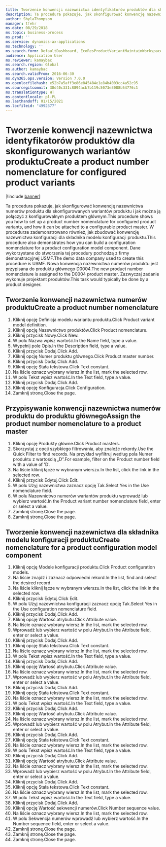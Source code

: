 ```yaml
---
title: Tworzenie konwencji nazewnictwa identyfikatorów produktów dla skonfigurowanych wariantów produktu
description: Ta procedura pokazuje, jak skonfigurować konwencję nazewnictwa numerów produktu dla skonfigurowanych wariantów produktu i jak można ją połączyć z konfigurowalnym produktem głównym.
author: ShylaThompson
manager: tfehr
ms.date: 08/29/2018
ms.topic: business-process
ms.prod: ''
ms.service: dynamics-ax-applications
ms.technology: ''
ms.search.form: DefaultDashboard, EcoResProductVariantMaintainWorkspace, EcoResNomenclature, EcoResProductListPage, EcoResProductDetails, PCProductConfigurationModelListPage, PCProductConfigurationModelDetails
audience: Application User
ms.reviewer: kamaybac
ms.search.region: Global
ms.author: kamaybac
ms.search.validFrom: 2016-06-30
ms.dyn365.ops.version: Version 7.0.0
ms.openlocfilehash: e52b7a5aff3e86e845484e1e84b4003cc4a52c95
ms.sourcegitcommit: 38d40c331c8894acb7b119c5073e3088b54776c1
ms.translationtype: HT
ms.contentlocale: pl-PL
ms.lasthandoff: 01/15/2021
ms.locfileid: "4992377"
---
```

# <a name="create-a-product-number-nomenclature-for-configured-product-variants"></a><span data-ttu-id="f1ca2-103">Tworzenie konwencji nazewnictwa identyfikatorów produktów dla skonfigurowanych wariantów produktu</span><span class="sxs-lookup"><span data-stu-id="f1ca2-103">Create a product number nomenclature for configured product variants</span></span>

[!include [banner](../../includes/banner.md)]

<span data-ttu-id="f1ca2-104">Ta procedura pokazuje, jak skonfigurować konwencję nazewnictwa numerów produktu dla skonfigurowanych wariantów produktu i jak można ją połączyć z konfigurowalnym produktem głównym.</span><span class="sxs-lookup"><span data-stu-id="f1ca2-104">This procedure shows you how to set up a product number nomenclature for configured product variants, and how it can be attached to a configurable product master.</span></span> <span data-ttu-id="f1ca2-105">W procedurze zademonstrowano również, jak zbudować konwencję nazewnictwa konfiguracji dla składnika modelu konfiguracji produktu.</span><span class="sxs-lookup"><span data-stu-id="f1ca2-105">This procedure also demonstrates how you can build a configuration nomenclature for a product configuration model component.</span></span> <span data-ttu-id="f1ca2-106">Dane wykorzystane do stworzenia tej procedury pochodzą z firmy demonstracyjnej USMF.</span><span class="sxs-lookup"><span data-stu-id="f1ca2-106">The demo data company used to create this procedure is USMF.</span></span> <span data-ttu-id="f1ca2-107">Nowa konwencja nazewnictwa numerów produktu jest przypisana do produktu głównego D0004.</span><span class="sxs-lookup"><span data-stu-id="f1ca2-107">The new product number nomenclature is assigned to the D0004 product master.</span></span> <span data-ttu-id="f1ca2-108">Zazwyczaj zadanie wykonuje projektant produktów.</span><span class="sxs-lookup"><span data-stu-id="f1ca2-108">This task would typically be done by a product designer.</span></span>


## <a name="create-a-product-number-nomenclature"></a><span data-ttu-id="f1ca2-109">Tworzenie konwencji nazewnictwa numerów produktu</span><span class="sxs-lookup"><span data-stu-id="f1ca2-109">Create a product number nomenclature</span></span>
1. <span data-ttu-id="f1ca2-110">Kliknij opcję Definicja modelu wariantu produktu.</span><span class="sxs-lookup"><span data-stu-id="f1ca2-110">Click Product variant model definition.</span></span>
2. <span data-ttu-id="f1ca2-111">Kliknij opcję Nazewnictwo produktów.</span><span class="sxs-lookup"><span data-stu-id="f1ca2-111">Click Product nomenclature.</span></span>
3. <span data-ttu-id="f1ca2-112">Kliknij przycisk Nowy.</span><span class="sxs-lookup"><span data-stu-id="f1ca2-112">Click New.</span></span>
4. <span data-ttu-id="f1ca2-113">W polu Nazwa wpisz wartość.</span><span class="sxs-lookup"><span data-stu-id="f1ca2-113">In the Name field, type a value.</span></span>
5. <span data-ttu-id="f1ca2-114">Wypełnij pole Opis.</span><span class="sxs-lookup"><span data-stu-id="f1ca2-114">In the Description field, type a value.</span></span>
6. <span data-ttu-id="f1ca2-115">Kliknij przycisk Dodaj.</span><span class="sxs-lookup"><span data-stu-id="f1ca2-115">Click Add.</span></span>
7. <span data-ttu-id="f1ca2-116">Kliknij opcję Numer produktu głównego.</span><span class="sxs-lookup"><span data-stu-id="f1ca2-116">Click Product master number.</span></span>
8. <span data-ttu-id="f1ca2-117">Kliknij przycisk Dodaj.</span><span class="sxs-lookup"><span data-stu-id="f1ca2-117">Click Add.</span></span>
9. <span data-ttu-id="f1ca2-118">Kliknij opcję Stała tekstowa.</span><span class="sxs-lookup"><span data-stu-id="f1ca2-118">Click Text constant.</span></span>
10. <span data-ttu-id="f1ca2-119">Na liście oznacz wybrany wiersz.</span><span class="sxs-lookup"><span data-stu-id="f1ca2-119">In the list, mark the selected row.</span></span>
11. <span data-ttu-id="f1ca2-120">W polu Tekst wpisz wartość.</span><span class="sxs-lookup"><span data-stu-id="f1ca2-120">In the Text field, type a value.</span></span>
12. <span data-ttu-id="f1ca2-121">Kliknij przycisk Dodaj.</span><span class="sxs-lookup"><span data-stu-id="f1ca2-121">Click Add.</span></span>
13. <span data-ttu-id="f1ca2-122">Kliknij opcję Konfiguracja.</span><span class="sxs-lookup"><span data-stu-id="f1ca2-122">Click Configuration.</span></span>
14. <span data-ttu-id="f1ca2-123">Zamknij stronę.</span><span class="sxs-lookup"><span data-stu-id="f1ca2-123">Close the page.</span></span>

## <a name="assign-the-product-number-nomenclature-to-a-product-master"></a><span data-ttu-id="f1ca2-124">Przypisywanie konwencji nazewnictwa numerów produktu do produktu głównego</span><span class="sxs-lookup"><span data-stu-id="f1ca2-124">Assign the product number nomenclature to a product master</span></span>
1. <span data-ttu-id="f1ca2-125">Kliknij opcję Produkty główne.</span><span class="sxs-lookup"><span data-stu-id="f1ca2-125">Click Product masters.</span></span>
2. <span data-ttu-id="f1ca2-126">Skorzystaj z opcji szybkiego filtrowania, aby znaleźć rekordy.</span><span class="sxs-lookup"><span data-stu-id="f1ca2-126">Use the Quick Filter to find records.</span></span> <span data-ttu-id="f1ca2-127">Na przykład wyfiltruj według pola Numer produktu z wartością „D”.</span><span class="sxs-lookup"><span data-stu-id="f1ca2-127">For example, filter on the Product number field with a value of 'D'.</span></span>
3. <span data-ttu-id="f1ca2-128">Na liście kliknij łącze w wybranym wierszu.</span><span class="sxs-lookup"><span data-stu-id="f1ca2-128">In the list, click the link in the selected row.</span></span>
4. <span data-ttu-id="f1ca2-129">Kliknij przycisk Edytuj.</span><span class="sxs-lookup"><span data-stu-id="f1ca2-129">Click Edit.</span></span>
5. <span data-ttu-id="f1ca2-130">W polu Użyj nazewnictwa zaznacz opcję Tak.</span><span class="sxs-lookup"><span data-stu-id="f1ca2-130">Select Yes in the Use nomenclature field.</span></span>
6. <span data-ttu-id="f1ca2-131">W polu Nazewnictwo numerów wariantów produktu wprowadź lub wybierz wartość.</span><span class="sxs-lookup"><span data-stu-id="f1ca2-131">In the Product variant number nomenclature field, enter or select a value.</span></span>
7. <span data-ttu-id="f1ca2-132">Zamknij stronę.</span><span class="sxs-lookup"><span data-stu-id="f1ca2-132">Close the page.</span></span>
8. <span data-ttu-id="f1ca2-133">Zamknij stronę.</span><span class="sxs-lookup"><span data-stu-id="f1ca2-133">Close the page.</span></span>

## <a name="create-nomenclature-for-a-product-configuration-model-component"></a><span data-ttu-id="f1ca2-134">Tworzenie konwencji nazewnictwa dla składnika modelu konfiguracji produktu</span><span class="sxs-lookup"><span data-stu-id="f1ca2-134">Create nomenclature for a product configuration model component</span></span>
1. <span data-ttu-id="f1ca2-135">Kliknij opcję Modele konfiguracji produktu.</span><span class="sxs-lookup"><span data-stu-id="f1ca2-135">Click Product configuration models.</span></span>
2. <span data-ttu-id="f1ca2-136">Na liście znajdź i zaznacz odpowiedni rekord.</span><span class="sxs-lookup"><span data-stu-id="f1ca2-136">In the list, find and select the desired record.</span></span>
3. <span data-ttu-id="f1ca2-137">Na liście kliknij łącze w wybranym wierszu.</span><span class="sxs-lookup"><span data-stu-id="f1ca2-137">In the list, click the link in the selected row.</span></span>
4. <span data-ttu-id="f1ca2-138">Kliknij przycisk Edytuj.</span><span class="sxs-lookup"><span data-stu-id="f1ca2-138">Click Edit.</span></span>
5. <span data-ttu-id="f1ca2-139">W polu Użyj nazewnictwa konfiguracji zaznacz opcję Tak.</span><span class="sxs-lookup"><span data-stu-id="f1ca2-139">Select Yes in the Use configuration nomenclature field.</span></span>
6. <span data-ttu-id="f1ca2-140">Kliknij przycisk Dodaj.</span><span class="sxs-lookup"><span data-stu-id="f1ca2-140">Click Add.</span></span>
7. <span data-ttu-id="f1ca2-141">Kliknij opcję Wartość atrybutu.</span><span class="sxs-lookup"><span data-stu-id="f1ca2-141">Click Attribute value.</span></span>
8. <span data-ttu-id="f1ca2-142">Na liście oznacz wybrany wiersz.</span><span class="sxs-lookup"><span data-stu-id="f1ca2-142">In the list, mark the selected row.</span></span>
9. <span data-ttu-id="f1ca2-143">Wprowadź lub wybierz wartość w polu Atrybut.</span><span class="sxs-lookup"><span data-stu-id="f1ca2-143">In the Attribute field, enter or select a value.</span></span>
10. <span data-ttu-id="f1ca2-144">Kliknij przycisk Dodaj.</span><span class="sxs-lookup"><span data-stu-id="f1ca2-144">Click Add.</span></span>
11. <span data-ttu-id="f1ca2-145">Kliknij opcję Stała tekstowa.</span><span class="sxs-lookup"><span data-stu-id="f1ca2-145">Click Text constant.</span></span>
12. <span data-ttu-id="f1ca2-146">Na liście oznacz wybrany wiersz.</span><span class="sxs-lookup"><span data-stu-id="f1ca2-146">In the list, mark the selected row.</span></span>
13. <span data-ttu-id="f1ca2-147">W polu Tekst wpisz wartość.</span><span class="sxs-lookup"><span data-stu-id="f1ca2-147">In the Text field, type a value.</span></span>
14. <span data-ttu-id="f1ca2-148">Kliknij przycisk Dodaj.</span><span class="sxs-lookup"><span data-stu-id="f1ca2-148">Click Add.</span></span>
15. <span data-ttu-id="f1ca2-149">Kliknij opcję Wartość atrybutu.</span><span class="sxs-lookup"><span data-stu-id="f1ca2-149">Click Attribute value.</span></span>
16. <span data-ttu-id="f1ca2-150">Na liście oznacz wybrany wiersz.</span><span class="sxs-lookup"><span data-stu-id="f1ca2-150">In the list, mark the selected row.</span></span>
17. <span data-ttu-id="f1ca2-151">Wprowadź lub wybierz wartość w polu Atrybut.</span><span class="sxs-lookup"><span data-stu-id="f1ca2-151">In the Attribute field, enter or select a value.</span></span>
18. <span data-ttu-id="f1ca2-152">Kliknij przycisk Dodaj.</span><span class="sxs-lookup"><span data-stu-id="f1ca2-152">Click Add.</span></span>
19. <span data-ttu-id="f1ca2-153">Kliknij opcję Stała tekstowa.</span><span class="sxs-lookup"><span data-stu-id="f1ca2-153">Click Text constant.</span></span>
20. <span data-ttu-id="f1ca2-154">Na liście oznacz wybrany wiersz.</span><span class="sxs-lookup"><span data-stu-id="f1ca2-154">In the list, mark the selected row.</span></span>
21. <span data-ttu-id="f1ca2-155">W polu Tekst wpisz wartość.</span><span class="sxs-lookup"><span data-stu-id="f1ca2-155">In the Text field, type a value.</span></span>
22. <span data-ttu-id="f1ca2-156">Kliknij przycisk Dodaj.</span><span class="sxs-lookup"><span data-stu-id="f1ca2-156">Click Add.</span></span>
23. <span data-ttu-id="f1ca2-157">Kliknij opcję Wartość atrybutu.</span><span class="sxs-lookup"><span data-stu-id="f1ca2-157">Click Attribute value.</span></span>
24. <span data-ttu-id="f1ca2-158">Na liście oznacz wybrany wiersz.</span><span class="sxs-lookup"><span data-stu-id="f1ca2-158">In the list, mark the selected row.</span></span>
25. <span data-ttu-id="f1ca2-159">Wprowadź lub wybierz wartość w polu Atrybut.</span><span class="sxs-lookup"><span data-stu-id="f1ca2-159">In the Attribute field, enter or select a value.</span></span>
26. <span data-ttu-id="f1ca2-160">Kliknij przycisk Dodaj.</span><span class="sxs-lookup"><span data-stu-id="f1ca2-160">Click Add.</span></span>
27. <span data-ttu-id="f1ca2-161">Kliknij opcję Stała tekstowa.</span><span class="sxs-lookup"><span data-stu-id="f1ca2-161">Click Text constant.</span></span>
28. <span data-ttu-id="f1ca2-162">Na liście oznacz wybrany wiersz.</span><span class="sxs-lookup"><span data-stu-id="f1ca2-162">In the list, mark the selected row.</span></span>
29. <span data-ttu-id="f1ca2-163">W polu Tekst wpisz wartość.</span><span class="sxs-lookup"><span data-stu-id="f1ca2-163">In the Text field, type a value.</span></span>
30. <span data-ttu-id="f1ca2-164">Kliknij przycisk Dodaj.</span><span class="sxs-lookup"><span data-stu-id="f1ca2-164">Click Add.</span></span>
31. <span data-ttu-id="f1ca2-165">Kliknij opcję Wartość atrybutu.</span><span class="sxs-lookup"><span data-stu-id="f1ca2-165">Click Attribute value.</span></span>
32. <span data-ttu-id="f1ca2-166">Na liście oznacz wybrany wiersz.</span><span class="sxs-lookup"><span data-stu-id="f1ca2-166">In the list, mark the selected row.</span></span>
33. <span data-ttu-id="f1ca2-167">Wprowadź lub wybierz wartość w polu Atrybut.</span><span class="sxs-lookup"><span data-stu-id="f1ca2-167">In the Attribute field, enter or select a value.</span></span>
34. <span data-ttu-id="f1ca2-168">Kliknij przycisk Dodaj.</span><span class="sxs-lookup"><span data-stu-id="f1ca2-168">Click Add.</span></span>
35. <span data-ttu-id="f1ca2-169">Kliknij opcję Stała tekstowa.</span><span class="sxs-lookup"><span data-stu-id="f1ca2-169">Click Text constant.</span></span>
36. <span data-ttu-id="f1ca2-170">Na liście oznacz wybrany wiersz.</span><span class="sxs-lookup"><span data-stu-id="f1ca2-170">In the list, mark the selected row.</span></span>
37. <span data-ttu-id="f1ca2-171">W polu Tekst wpisz wartość.</span><span class="sxs-lookup"><span data-stu-id="f1ca2-171">In the Text field, type a value.</span></span>
38. <span data-ttu-id="f1ca2-172">Kliknij przycisk Dodaj.</span><span class="sxs-lookup"><span data-stu-id="f1ca2-172">Click Add.</span></span>
39. <span data-ttu-id="f1ca2-173">Kliknij opcję Wartość sekwencji numerów.</span><span class="sxs-lookup"><span data-stu-id="f1ca2-173">Click Number sequence value.</span></span>
40. <span data-ttu-id="f1ca2-174">Na liście oznacz wybrany wiersz.</span><span class="sxs-lookup"><span data-stu-id="f1ca2-174">In the list, mark the selected row.</span></span>
41. <span data-ttu-id="f1ca2-175">W polu Sekwencja numerów wprowadź lub wybierz wartość.</span><span class="sxs-lookup"><span data-stu-id="f1ca2-175">In the Number sequence field, enter or select a value.</span></span>
42. <span data-ttu-id="f1ca2-176">Zamknij stronę.</span><span class="sxs-lookup"><span data-stu-id="f1ca2-176">Close the page.</span></span>
43. <span data-ttu-id="f1ca2-177">Zamknij stronę.</span><span class="sxs-lookup"><span data-stu-id="f1ca2-177">Close the page.</span></span>
44. <span data-ttu-id="f1ca2-178">Zamknij stronę.</span><span class="sxs-lookup"><span data-stu-id="f1ca2-178">Close the page.</span></span>

